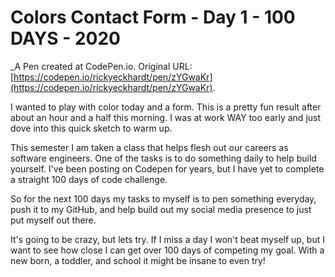 # Colors Contact Form - Day 1 - 100 DAYS - 2020
 _A Pen created at CodePen.io. Original URL: [https://codepen.io/rickyeckhardt/pen/zYGwaKr](https://codepen.io/rickyeckhardt/pen/zYGwaKr).

 I wanted to play with color today and a form. This is a pretty fun result after about an hour and a half this morning. I was at work WAY too early and just dove into this quick sketch to warm up. 

This semester I am taken a class that helps flesh out our careers as software engineers. One of the tasks is to do something daily to help build yourself. I've been posting on Codepen for years, but I have yet to complete a straight 100 days of code challenge. 

So for the next 100 days my tasks to myself is to pen something everyday, push it to my GitHub, and help build out my social media presence to just put myself out there. 

It's going to be crazy, but lets try. If I miss a day I won't beat myself up, but I want to see how close I can get over 100 days of competing my goal. With a new born, a toddler, and school it might be insane to even try! 